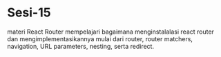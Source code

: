 # Sesi-15
materi React Router mempelajari bagaimana menginstalalasi react router dan mengimplementasikannya mulai dari router, router matchers, navigation, URL parameters, nesting, serta redirect.
